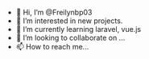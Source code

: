 - 👋 Hi, I’m @Freilynbp03
- 👀 I’m interested in new projects.
- 🌱 I’m currently learning laravel, vue.js
- 💞️ I’m looking to collaborate on ...
- 📫 How to reach me...

<!---
Freilynbp03/Freilynbp03 is a ✨ special ✨ repository because its `README.md` (this file) appears on your GitHub profile.
You can click the Preview link to take a look at your changes.
--->
